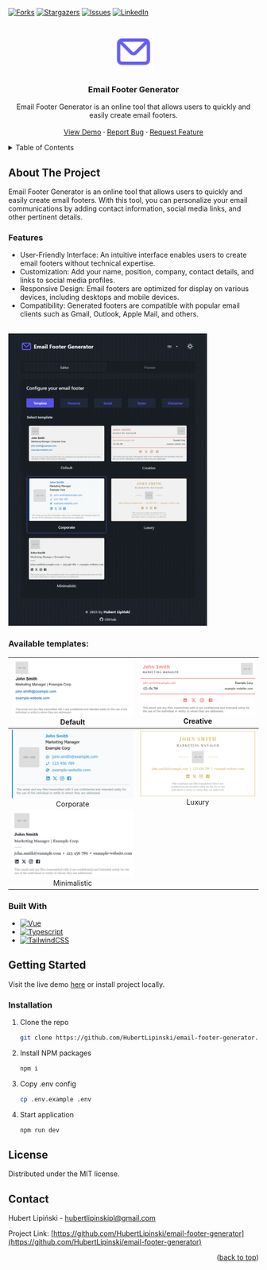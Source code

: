 <a id="readme-top"></a>

[![Forks][forks-shield]][forks-url]
[![Stargazers][stars-shield]][stars-url]
[![Issues][issues-shield]][issues-url]
[![LinkedIn][linkedin-shield]][linkedin-url]

<!-- PROJECT LOGO -->
<br />
<div align="center">
  <a href="https://github.com/HubertLipinski/email-footer-generator">
    <img src="src/assets/logo.svg" alt="Logo" width="80" height="80">
  </a>

  <h3 align="center">Email Footer Generator</h3>

  <p align="center">
    Email Footer Generator is an online tool that allows users to quickly and easily create email footers.
    <br />
    <br />
    <a href="https://email-footer-generator.vercel.app">View Demo</a>
    &middot;
    <a href="https://github.com/HubertLipinski/email-footer-generator/issues/new?labels=bug&template=bug-report---.md">Report Bug</a>
    &middot;
    <a href="https://github.com/HubertLipinski/email-footer-generator/issues/new?labels=enhancement&template=feature-request---.md">Request Feature</a>
  </p>
</div>


<!-- TABLE OF CONTENTS -->
<details> 
  <summary>Table of Contents</summary>
  <ol>
    <li>
      <a href="#about-the-project">About The Project</a>
      <ul>
        <li><a href="#features">Features</a></li>
        <li><a href="#built-with">Built With</a></li>
      </ul>
    </li>
    <li>
      <a href="#getting-started">Getting Started</a>
      <ul>
         <li><a href="#installation">Installation</a></li>
      </ul>
    </li>
    <li><a href="#license">License</a></li>
    <li><a href="#contact">Contact</a></li>
  </ol>
</details>


## About The Project

<p>
Email Footer Generator is an online tool that allows users to quickly and easily create email footers. With this tool, you can personalize your email communications by adding contact information, social media links, and other pertinent details.
</p>

### Features

- User-Friendly Interface: An intuitive interface enables users to create email footers without technical expertise.
- Customization: Add your name, position, company, contact details, and links to social media profiles.
- Responsive Design: Email footers are optimized for display on various devices, including desktops and mobile devices.
- Compatibility: Generated footers are compatible with popular email clients such as Gmail, Outlook, Apple Mail, and others.

<br/>


<img src="/static/demo.gif" width="400">

### Available templates: 
|       <img width="600" alt="Template default" src="/src/assets/templates/default.webp">  <br/> Default 	        | <img width="600" alt="Template creative" src="/src/assets/templates/creative.webp">  <br/> Creative 	 |
|:---------------------------------------------------------------------------------------------------------------:|:-----------------------------------------------------------------------------------------------------:|
|     <img width="600" alt="Template corporate" src="/src/assets/templates/corporate.webp">  <br/> Corporate      |   <img width="600" alt="Template luxury" src="/src/assets/templates/luxury.webp">  <br/> Luxury   	   |
| <img width="600" alt="Template minimalistic" src="/src/assets/templates/minimalistic.webp">  <br/> Minimalistic |                                                                                                       |


### Built With

- [![Vue][Vue.js]][Vue-url]
- [![Typescript][TS-logo]][TS-url]
- [![TailwindCSS][TW-logo]][TW-url]


## Getting Started

Visit the live demo [here](https://email-footer-generator.vercel.app/) or install project locally.

### Installation

1. Clone the repo
   ```sh
   git clone https://github.com/HubertLipinski/email-footer-generator.git
   ```
2. Install NPM packages
   ```sh
   npm i
   ```
3. Copy .env config
   ```sh
   cp .env.example .env
   ```
4. Start application
   ```sh
   npm run dev
   ```



<!-- LICENSE -->
## License

Distributed under the MIT license.


<!-- CONTACT -->
## Contact

Hubert Lipiński - [hubertlipinskipl@gmail.com](mailto:hubertlipinskipl@gmail.com)

Project Link: [https://github.com/HubertLipinski/email-footer-generator](https://github.com/HubertLipinski/email-footer-generator)

<p align="right">(<a href="#readme-top">back to top</a>)</p>


<!-- MARKDOWN LINKS & IMAGES -->
<!-- https://www.markdownguide.org/basic-syntax/#reference-style-links -->
[contributors-shield]: https://img.shields.io/github/contributors/HubertLipinski/email-footer-generator.svg?style=for-the-badge
[contributors-url]: https://github.com/HubertLipinski/email-footer-generator/graphs/contributors
[forks-shield]: https://img.shields.io/github/forks/HubertLipinski/email-footer-generator.svg?style=for-the-badge
[forks-url]: https://github.com/HubertLipinski/email-footer-generator/network/members
[stars-shield]: https://img.shields.io/github/stars/HubertLipinski/email-footer-generator.svg?style=for-the-badge
[stars-url]: https://github.com/HubertLipinski/email-footer-generator/stargazers
[issues-shield]: https://img.shields.io/github/issues/HubertLipinski/email-footer-generator.svg?style=for-the-badge
[issues-url]: https://github.com/HubertLipinski/email-footer-generator/issues
[linkedin-shield]: https://img.shields.io/badge/-LinkedIn-black.svg?style=for-the-badge&logo=linkedin&colorB=555
[linkedin-url]: https://www.linkedin.com/in/hubert-lipinski/
[license-shield]: https://img.shields.io/github/license/github_username/repo_name.svg?style=for-the-badge
[license-url]: https://github.com/HubertLipinski/email-footer-generator/blob/master/LICENSE.txt
[Vue.js]: https://img.shields.io/badge/Vue.js-35495E?style=for-the-badge&logo=vuedotjs&logoColor=4FC08D
[Vue-url]: https://vuejs.org/
[TS-logo]: https://img.shields.io/badge/TypeScript-007ACC?style=for-the-badge&logo=typescript&logoColor=white
[TS-url]: https://www.typescriptlang.org/
[TW-logo]: https://img.shields.io/badge/tailwindcss-%2338B2AC.svg?style=for-the-badge&logo=tailwind-css&logoColor=white
[TW-url]: https://tailwindcss.com/